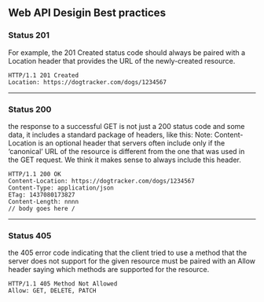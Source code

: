 ## Web API Desigin Best practices 
### Status 201

For example, the 201 Created status code should always be paired 
with a Location header that provides the URL of the newly-created resource.

```
HTTP/1.1 201 Created 
Location: https://dogtracker.com/dogs/1234567
```
****
### Status 200
the response to a successful 
GET is not just a 200 status code and some data, it includes a standard package of headers, like this:
Note: Content-Location is an optional header that servers often include only if the ‘canonical’ URL of the 
resource is different from the one that was used in the GET request. We think it makes sense to always include 
this header.

```
HTTP/1.1 200 OK 
Content-Location: https://dogtracker.com/dogs/1234567 
Content-Type: application/json 
ETag: 1437080173827 
Content-Length: nnnn 
// body goes here /
```
****
### Status 405
the 405 error code indicating that the client tried to use a method that the server 
does not support for the given resource must be paired with an Allow header saying which methods are 
supported for the resource.
```
HTTP/1.1 405 Method Not Allowed 
Allow: GET, DELETE, PATCH
```

